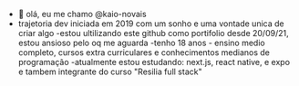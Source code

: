 - 👋 olá, eu me chamo @kaio-novais
- trajetoria dev iniciada em 2019 com um sonho e uma vontade unica de criar algo
-estou ultilizando este github como portifolio desde 20/09/21, estou ansioso pelo oq me aguarda
-tenho 18 anos - ensino medio completo, cursos extra curriculares e conhecimentos medianos de programação
-atualmente estou estudando: next.js, react native, e expo e tambem integrante do curso "Resilia full stack"

